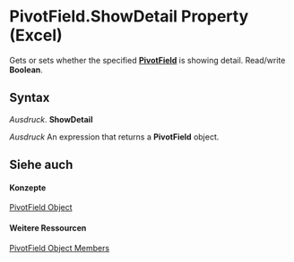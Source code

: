 
# PivotField.ShowDetail Property (Excel)

Gets or sets whether the specified  **[PivotField](52784960-e2da-b43a-1e37-2d4dae61c6d8.md)** is showing detail. Read/write **Boolean**.


## Syntax

 _Ausdruck_. **ShowDetail**

 _Ausdruck_ An expression that returns a **PivotField** object.


## Siehe auch


#### Konzepte


[PivotField Object](52784960-e2da-b43a-1e37-2d4dae61c6d8.md)
#### Weitere Ressourcen


[PivotField Object Members](http://msdn.microsoft.com/library/4a6ea12a-072c-a386-c855-7bf5f6eadd46%28Office.15%29.aspx)